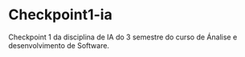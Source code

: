 # Checkpoint1-ia
Checkpoint 1 da disciplina de IA do 3 semestre do curso de Ánalise e desenvolvimento de Software.
